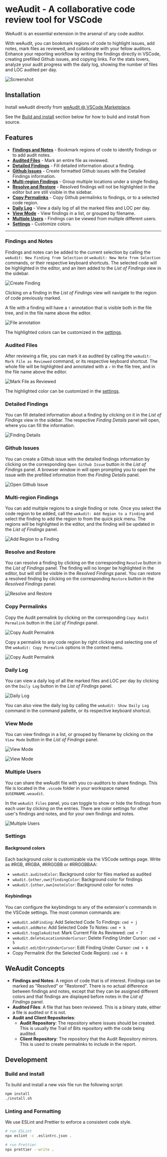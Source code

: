 # weAudit - A collaborative code review tool for VSCode

WeAudit is an essential extension in the arsenal of any code auditor.

With weAudit, you can bookmark regions of code to highlight issues, add notes, mark files as reviewed, and collaborate with your fellow auditors. Enhance your reporting workflow by writing the findings directly in VSCode, creating prefilled Github issues, and copying links. For the stats lovers, analyze your audit progress with the daily log, showing the number of files and LOC audited per day.

![Screenshot](media/readme/screenshot.png)

## Installation

Install weAudit directly from [weAudit @ VSCode Marketplace](https://marketplace.visualstudio.com/items?itemName=trailofbits.weaudit).

See the [Build and install](#build-and-install) section below for how to build and install from source.



## Features

-   [**Findings and Notes**](#findings-and-notes) - Bookmark regions of code to identify findings or to add audit notes.
-   [**Audited Files**](#audited-files) - Mark an entire file as reviewed.
-   [**Detailed Findings**](#detailed-findings) - Fill detailed information about a finding.
-   [**Github Issues**](#github-issues) - Create formatted Github issues with the Detailed Findings information.
-   [**Multi-region Findings**](#multi-region-findings) - Group multiple locations under a single finding.
-   [**Resolve and Restore**](#resolve-and-restore) - Resolved findings will not be highlighted in the editor but are still visible in the sidebar.
-   [**Copy Permalinks**](#copy-permalinks) - Copy Github permalinks to findings, or to a selected code region.
-   [**Daily Log**](#daily-log) - View a daily log of all the marked files and LOC per day.
-   [**View Mode**](#view-mode) - View findings in a list, or grouped by filename.
-   [**Multiple Users**](#multiple-users) - Findings can be viewed from multiple different users.
-   [**Settings**](#settings) - Customize colors.

---

### Findings and Notes

Findings and notes can be added to the current selection by calling the `weAudit: New Finding from Selection` or `weAudit: New Note from Selection` commands, or their respective keyboard shortcuts. The selected code will be highlighted in the editor, and an item added to the _List of Findings_ view in the sidebar.

![Create Finding](media/readme/gifs/create_finding.gif)

Clicking on a finding in the _List of Findings_ view will navigate to the region of code previously marked.

A file with a finding will have a `!` annotation that is visible both in the file tree, and in the file name above the editor.

![File annotation](media/readme/finding_marker.png)

The highlighted colors can be customized in the [settings](#settings).

### Audited Files

After reviewing a file, you can mark it as audited by calling the `weAudit: Mark File as Reviewed` command, or its respective keyboard shortcut. The whole file will be highlighted and annotated with a `✓` in the file tree, and in the file name above the editor.

![Mark File as Reviewed](media/readme/gifs/mark_audited.gif)

The highlighted color can be customized in the [settings](#settings).

### Detailed Findings

You can fill detailed information about a finding by clicking on it in the _List of Findings_ view in the sidebar. The respective _Finding Details_ panel will open, where you can fill the information.

![Finding Details](media/readme/finding_details.png)

### Github Issues

You can create a Github issue with the detailed findings information by clicking on the corresponding `Open Github Issue` button in the _List of Findings_ panel. A browser window in will open prompting you to open the issue with the prefilled information from the _Finding Details_ panel.

![Open Github Issue](media/readme/gifs/create_gh_issue.gif)

### Multi-region Findings

You can add multiple regions to a single finding or note. Once you select the code region to be added, call the `weAudit: Add Region to a Finding` and select the finding to add the region to from the quick pick menu. The regions will be highlighted in the editor, and the finding will be updated in the _List of Findings_ panel.

![Add Region to a Finding](media/readme/gifs/multi_region_finding.gif)

### Resolve and Restore

You can resolve a finding by clicking on the corresponding `Resolve` button in the _List of Findings_ panel. The finding will no longer be highlighted in the editor, but will still be visible in the _Resolved Findings_ panel. You can restore a resolved finding by clicking on the corresponding `Restore` button in the _Resolved Findings_ panel.

![Resolve and Restore](media/readme/gifs/resolve_finding.gif)

### Copy Permalinks

Copy the Audit permalink by clicking on the corresponding `Copy Audit Permalink` button in the _List of Findings_ panel.

![Copy Audit Permalink](media/readme/copy_permalink.png)

Copy a permalink to any code region by right clicking and selecting one of the `weAudit: Copy Permalink` options in the context menu.

![Copy Audit Permalink](media/readme/copy_permalink_context.png)

### Daily Log

You can view a daily log of all the marked files and LOC per day by clicking on the `Daily Log` button in the _List of Findings_ panel.

![Daily Log](media/readme/daily_log.png)

You can also view the daily log by calling the `weAudit: Show Daily Log` command in the command pallette, or its respective keyboard shortcut.

### View Mode

You can view findings in a list, or grouped by filename by clicking on the `View Mode` button in the _List of Findings_ panel.

![View Mode](media/readme/view_mode.png)

![View Mode](media/readme/view_mode_grouped.png)

### Multiple Users

You can share the weAudit file with you co-auditors to share findings. This file is located in the `.vscode` folder in your workspace named `$USERNAME.weaudit`.

In the `weAudit Files` panel, you can toggle to show or hide the findings from each user by clicking on the entries.
There are color settings for other user's findings and notes, and for your own findings and notes.

![Multiple Users](media/readme/multi_user.png)

### Settings

#### Background colors

Each background color is customizable via the VSCode settings page. Write as #RGB, #RGBA, #RRGGBB or #RRGGBBAA:

-   `weAudit.auditedColor`: Background color for files marked as audited
-   `wAudit.{other,own}findingColor`: Background color for findings
-   `weAudit.{other,own}noteColor`: Background color for notes

#### Keybindings

You can configure the keybindings to any of the extension's commands in the VSCode settings. The most common commands are:

-   `weAudit.addFinding`: Add Selected Code To Findings: `cmd + j`
-   `weAudit.addNote`: Add Selected Code To Notes: `cmd + k`
-   `weAudit.toggleAudited`: Mark Current File As Reviewed: `cmd + 7`
-   `weAudit.deleteLocationUnderCursor`: Delete Finding Under Cursor: `cmd + 5`
-   `weAudit.editEntryUnderCursor`: Edit Finding Under Cursor: `cmd + 6`
-   Copy Permalink (for the Selected Code Region): `cmd + 8`

## WeAudit Concepts

-   **Findings and Notes**: A region of code that is of interest. Findings can be marked as "Resolved" or "Restored". There is no actual difference between findings and notes, except that they can be assigned different colors and that findings are displayed before notes in the _List of Findings_ panel.
-   **Audited Files**: A file that has been reviewed. This is a binary state, either a file is audited or it is not.
-   **Audit and Client Repositories**:
    -   **Audit Repository**: The repository where issues should be created. This is usually the Trail of Bits repository with the code being audited.
    -   **Client Repository**: The repository that the Audit Repository mirrors. This is used to create permalinks to include in the report.


## Development

### Build and install

To build and install a new vsix file run the following script:

```bash
npm install
./install.sh
```

### Linting and Formatting

We use ESLint and Prettier to enforce a consistent code style.

```bash
# run ESLint
npx eslint -c .eslintrc.json .

# run Prettier
npx prettier --write .
```